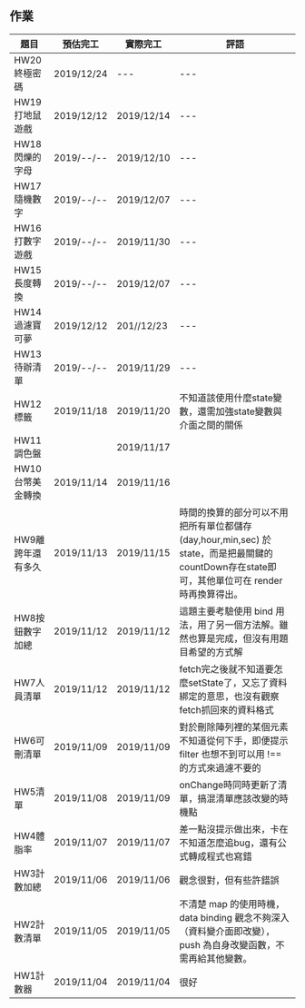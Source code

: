 ## 作業

|題目|預估完工|實際完工|評語|
|---|---|---|---|
|HW20終極密碼|2019/12/24|---|---|
|HW19打地鼠遊戲|2019/12/12|2019/12/14|---|
|HW18閃爍的字母|2019/--/--|2019/12/10|---|
|HW17隨機數字|2019/--/--|2019/12/07|---|
|HW16打數字遊戲|2019/--/--|2019/11/30|---|
|HW15長度轉換|2019/--/--|2019/12/07|---|
|HW14過濾寶可夢|2019/12/12|201//12/23|---|
|HW13待辦清單|2019/--/--|2019/11/29|---|
|HW12標籤|2019/11/18|2019/11/20|不知道該使用什麼state變數，還需加強state變數與介面之間的關係|
|HW11調色盤||2019/11/17||
|HW10台幣美金轉換|2019/11/14|2019/11/16||
|HW9離跨年還有多久|2019/11/13|2019/11/15|時間的換算的部分可以不用把所有單位都儲存(day,hour,min,sec) 於 state，而是把最關鍵的countDown存在state即可，其他單位可在 render 時再換算得出。|
|HW8按鈕數字加總|2019/11/12|2019/11/12|這題主要考驗使用 bind 用法，用了另一個方法解。雖然也算是完成，但沒有用題目希望的方式解|
|HW7人員清單|2019/11/12|2019/11/12|fetch完之後就不知道要怎麼setState了，又忘了資料綁定的意思，也沒有觀察fetch抓回來的資料格式|
|HW6可刪清單|2019/11/09|2019/11/09|對於刪除陣列裡的某個元素不知道從何下手，即便提示 filter 也想不到可以用 !== 的方式來過濾不要的|
|HW5清單|2019/11/08|2019/11/09|onChange時同時更新了清單，搞混清單應該改變的時機點|
|HW4體脂率|2019/11/07|2019/11/07|差一點沒提示做出來，卡在不知道怎麼追bug，還有公式轉成程式也寫錯|
|HW3計數加總|2019/11/06|2019/11/06|觀念很對，但有些許錯誤|
|HW2計數清單|2019/11/05|2019/11/05|不清楚 map 的使用時機，data binding 觀念不夠深入（資料變介面即改變），push 為自身改變函數，不需再給其他變數。|
|HW1計數器|2019/11/04|2019/11/04|很好|
